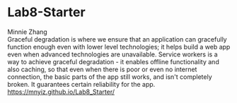 # Lab8-Starter
Minnie Zhang
<br>
Graceful degradation is where we ensure that an application can gracefully function enough even with lower level technologies; it helps build a web app even when advanced technologies are unavailable. Service workers is a way to achieve graceful degradation - it enables offline functionality and also caching, so that even when there is poor or even no internet connection, the basic parts of the app still works, and isn't completely broken. It guarantees certain reliability for the app.
<br>https://mnyiz.github.io/Lab8_Starter/
